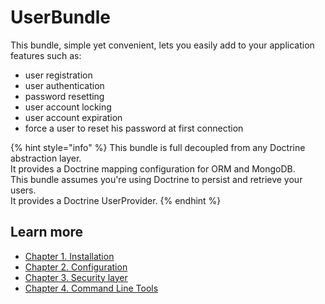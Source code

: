 # UserBundle

This bundle, simple yet convenient, lets you easily add to your application features such as:

* user registration
* user authentication
* password resetting
* user account locking
* user account expiration
* force a user to reset his password at first connection

{% hint style="info" %}
This bundle is full decoupled from any Doctrine abstraction layer.  
It provides a Doctrine mapping configuration for ORM and MongoDB.  
This bundle assumes you're using Doctrine to persist and retrieve your users.  
It provides a Doctrine UserProvider.
{% endhint %}

## Learn more

* [Chapter 1. Installation](installation.md)
* [Chapter 2. Configuration](configuration.md)
* [Chapter 3. Security layer](security-layer.md)
* [Chapter 4. Command Line Tools](command-line-tools.md)

